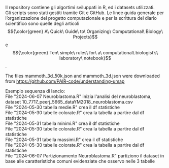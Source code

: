Il repository contiene gli algortimi sviluppati in R, ed i datasets utilizzati. <br/>
Gli scripts sono stati gestiti tramite Git e GitHub.
Le linee guida generale per l’organizzazione del progetto computazionale e per la
scrittura del diario scientifico sono quelle degli articoli $${\color{green} A\ Quick\ Guide\ to\ Organizing\ Computational\ Biology\ Projects}$$ e 
$${\color{green} Ten\ simple\ rules\ for\ a\ computational\ biologist’s\ laboratory\ notebook}$$. <br/>

The files mammoth_3d_50k.json and mammoth_3d.json were downloaded from https://github.com/PAIR-code/understanding-umap  <br/>

Esempio sequenza di lancio:  <br/>
File "2024-06-07 Neuroblastoma.R" inizia l'analisi del neuroblastoma, dataset 10_7717_peerj_5665_dataYM2018_neuroblastoma.csv  <br/>
File "2024-05-30 tabella medie.R" crea il df statistiche  <br/>
File "2024-05-30 tabelle colorate.R" crea la tabella a partire dal df statistiche  <br/>
File "2024-05-31 tabella minimi.R" crea il df statistiche  <br/>
File "2024-05-30 tabelle colorate.R" crea la tabella a partire dal df statistiche  <br/>
File "2024-05-31 tabella massimi.R" crea il df statistiche  <br/>
File "2024-05-30 tabelle colorate.R" crea la tabella a partire dal df statistiche  <br/>
File "2024-06-07 Partizionamento Neuroblastoma.R" partiziono il dataset in base alle caratteristiche comuni evidenziate che osservo nelle 3 tabelle  <br/>
